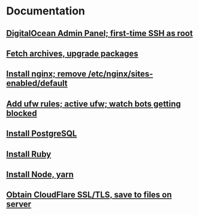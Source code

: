 # Documentation

## [DigitalOcean Admin Panel; first-time SSH as root](https://github.com/dlcmh/lnl20190906/issues/1)

## [Fetch archives, upgrade packages](https://github.com/dlcmh/lnl20190906/issues/2)

## [Install nginx; remove /etc/nginx/sites-enabled/default](https://github.com/dlcmh/lnl20190906/issues/3)

## [Add ufw rules; active ufw; watch bots getting blocked](https://github.com/dlcmh/lnl20190906/issues/4)

## [Install PostgreSQL](https://github.com/dlcmh/lnl20190906/issues/5)

## [Install Ruby](https://github.com/dlcmh/lnl20190906/issues/6)

## [Install Node, yarn](https://github.com/dlcmh/lnl20190906/issues/7)

## [Obtain CloudFlare SSL/TLS, save to files on server](https://github.com/dlcmh/lnl20190906/issues/8)

